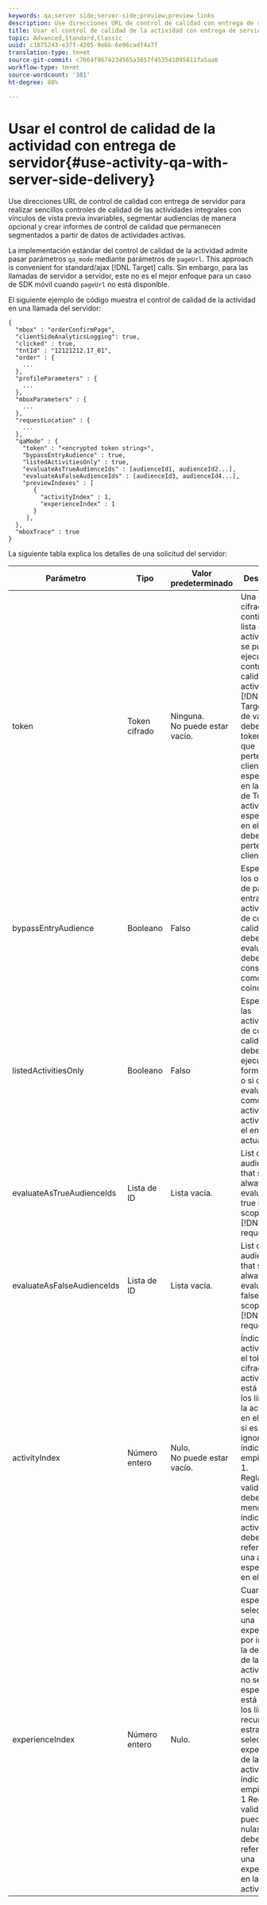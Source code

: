 ```yaml
---
keywords: qa;server side;server-side;preview;preview links
description: Use direcciones URL de control de calidad con entrega de servidor para realizar sencillos controles de calidad de las actividades integrales con vínculos de vista previa invariables, segmentar audiencias de manera opcional y crear informes de control de calidad que permanecen segmentados a partir de datos de actividades activas.
title: Usar el control de calidad de la actividad con entrega de servidor
topic: Advanced,Standard,Classic
uuid: c1875243-e37f-4205-9e6b-6e96cadf4a7f
translation-type: tm+mt
source-git-commit: c7664f9674234565a3657f453541095811fa5aa6
workflow-type: tm+mt
source-wordcount: '381'
ht-degree: 88%

---
```



# Usar el control de calidad de la actividad con entrega de servidor{#use-activity-qa-with-server-side-delivery}

Use direcciones URL de control de calidad con entrega de servidor para realizar sencillos controles de calidad de las actividades integrales con vínculos de vista previa invariables, segmentar audiencias de manera opcional y crear informes de control de calidad que permanecen segmentados a partir de datos de actividades activas.

La implementación estándar del control de calidad de la actividad admite pasar parámetros `qa_mode` mediante parámetros de `pageUrl`. This approach is convenient for standard/ajax [!DNL Target] calls. Sin embargo, para las llamadas de servidor a servidor, este no es el mejor enfoque para un caso de SDK móvil cuando `pageUrl` no está disponible.

El siguiente ejemplo de código muestra el control de calidad de la actividad en una llamada del servidor:

```
{
  "mbox" : "orderConfirmPage",
  "clientSideAnalyticsLogging": true,
  "clicked" : true,
  "tntId" : "12121212.17_01",
  "order" : {
    ...
  },
  "profileParameters" : {
    ...
  },
  "mboxParameters" : {
    ...
  },
  "requestLocation" : {
    ...
  },
  "qaMode" : {
    "token" : "<encrypted token string>",
    "bypassEntryAudience" : true,
    "listedActivitiesOnly" : true,
    "evaluateAsTrueAudienceIds" : [audienceId1, audienceId2...],
    "evaluateAsFalseAudienceIds" : [audienceId3, audienceId4...],
    "previewIndexes" : [
       {
         "activityIndex" : 1,
         "experienceIndex" : 1
       }
     ],
  },
  "mboxTrace" : true
}
```

La siguiente tabla explica los detalles de una solicitud del servidor:

| Parámetro | Tipo | Valor predeterminado | Descripción |
|--- |--- |--- |--- |
| token | Token cifrado | Ninguna.<br>No puede estar vacío. | Una entidad cifrada que contiene la lista de ID de actividad que se pueden ejecutar en el control de calidad de la actividad.<br>[!DNL Target]Reglas de validación: debe ser un token cifrado que pertenezca al cliente especificado en la solicitud de Todas las actividades especificadas en el token deben pertenecer al cliente. |
| bypassEntryAudience | Booleano | Falso | Especifica si los objetivos de paso de entrada para actividades de control de calidad deben evaluarse o si deben considerarse como coincidentes. |
| listedActivitiesOnly | Booleano | Falso | Especifica si las actividades de control de calidad deben ejecutarse de forma aislada o si deben evaluarse como actividades activas para el entorno actual. |
| evaluateAsTrueAudienceIds | Lista de ID | Lista vacía. | List of audience IDs that should always be evaluated as true in the scope of the [!DNL Target] request. |
| evaluateAsFalseAudienceIds | Lista de ID | Lista vacía. | List of audience IDs that should always be evaluated as false in the scope of the [!DNL Target] request. |
| activityIndex | Número entero | Nulo.<br>No puede estar vacío. | Índice de actividad en el token cifrado. Si activityIndex está fuera de los límites de la actividad en el token o si es nulo, se ignorará. El índice empieza con 1.<br>Reglas de validación: deben ser al menos un índice de actividad y deben hacer referencia a una actividad especificada en el token. |
| experienceIndex | Número entero | Nulo. | Cuando se especifica, selecciona una experiencia por índice en la definición de la actividad. Si no se especifica o está fuera de los límites, se recurrirá a la estrategia de selección de experiencia de la actividad. El índice empieza con 1  Reglas de validación: pueden ser nulas o deben hacer referencia a una experiencia en la actividad. |
